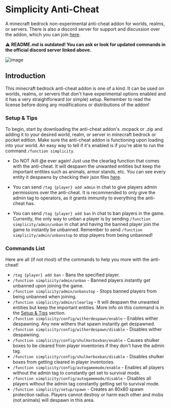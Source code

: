 # Simplicity Anti-Cheat

A minecraft bedrock non-experimental anti-cheat addon for worlds, realms, or servers. There is also a discord server for support and discussion over the addon, which you can join [here](https://discord.com/invite/yyBRVcpmh7).

⚠ **README.md is outdated! You can ask or look for updated commands in the official discord server linked above.**

![image](https://user-images.githubusercontent.com/95001376/235580670-51408ac4-3265-43f8-bc33-9d44ba1af363.png)

## Introduction
This minecraft bedrock anti-cheat addon is one of a kind. It can be used on worlds, realms, or servers that don't have experimental options enabled and it has a very straightforward (or simple) setup. Remember to read the license before doing any modifications or distributions of the addon!

### Setup & Tips
To begin, start by downloading the anti-cheat addon's .mcpack or .zip and adding it to your desired world, realm, or server in minecraft bedrock or pocket edition. Make sure the anti-cheat addon is functioning upon loading into your world. An easy way to tell if it's enabled is if you're able to run the command `/function simplicity`.

- Do NOT /kill @e ever again! Just use the clearlag function that comes with the anti-cheat. It will despawn the unwanted entities but keep the important entities such as animals, armor stands, etc. You can see every entity it despawns by checking their json files [here](https://github.com/chrstn43/simplicity-anti-cheat/tree/main/entities). 

- You can send `/tag {player} add admin` in chat to give players admin permissions over the anti-cheat. It is recommended to only give the admin tag to operators, as it grants immunity to everything the anti-cheat has.

- You can send `/tag {player} add ban` in chat to ban players in the game. Currently, the only way to unban a player is by sending `/function simplicity/admin/unban` in chat and having the banned player join the game to instantly be unbanned. Remember to send `/function simplicity/admin/unbanstop` to stop players from being unbanned!

### Commands List
Here are all (if not most) of the commands to help you more with the anti-cheat!

- `/tag {player} add ban` - Bans the specified player.
- `/function simplicity/admin/unban` - Banned players instantly get unbanned upon joining the game.
- `/function simplicity/admin/unbanstop` - Stops banned players from being unbanned when joining.
- `/function simplicity/admin/clearlag` - It will despawn the unwanted entities but keep the important entities. More info on this command is in the [Setup & Tips](https://github.com/chrstn43/simplicity-anti-cheat#setup--tips) section.
- `/function simplicity/config/witherdespawn/enable` - Enables wither despawning. Any new withers that spawn instantly get despawned.
- `/function simplicity/config/witherdespawn/disable` - Disables wither despawning.
- `/function simplicity/config/shulkerboxban/enable` - Causes shulker boxes to be cleared from player inventories if they don't have the admin tag.
- `/function simplicity/config/shulkerboxban/disable` - Disables shulker boxes from getting cleared in player inventories.
- `/function simplicity/config/autogamemode/enable` - Enables all players without the admin tag to constantly get set to survival mode.
- `/function simplicity/config/autogamemode/disable` - Disables all players without the admin tag constantly getting set to survival mode.
- `/function simplicity/setup/spawn` - Creates an 80x80 spawn protection radius. Players cannot destroy or harm each other and mobs (not animals) will despawn in this area.

